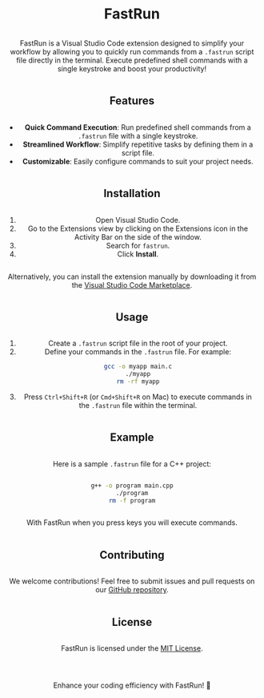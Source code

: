 <div align="center" style="display:grid;place-items:center;">

<h1>FastRun</h1>

FastRun is a Visual Studio Code extension designed to simplify your workflow by allowing you to quickly run commands from a `.fastrun` script file directly in the terminal. Execute predefined shell commands with a single keystroke and boost your productivity!

## Features

- **Quick Command Execution**: Run predefined shell commands from a `.fastrun` file with a single keystroke.
- **Streamlined Workflow**: Simplify repetitive tasks by defining them in a script file.
- **Customizable**: Easily configure commands to suit your project needs.

## Installation

1. Open Visual Studio Code.
2. Go to the Extensions view by clicking on the Extensions icon in the Activity Bar on the side of the window.
3. Search for `fastrun`.
4. Click **Install**.

Alternatively, you can install the extension manually by downloading it from the [Visual Studio Code Marketplace]([https://marketplace.visualstudio.com/](https://marketplace.visualstudio.com/items?itemName=FastRun.FastRun)).

## Usage

1. Create a `.fastrun` script file in the root of your project.
2. Define your commands in the `.fastrun` file. For example:
   ```bash
   gcc -o myapp main.c
   ./myapp
   rm -rf myapp
   ```
3. Press `Ctrl+Shift+R` (or `Cmd+Shift+R` on Mac) to execute commands in the `.fastrun` file within the terminal.


## Example

Here is a sample `.fastrun` file for a C++ project:
```bash
g++ -o program main.cpp
./program
rm -f program
```

With FastRun when you press keys you will execute commands.


## Contributing

We welcome contributions! Feel free to submit issues and pull requests on our [GitHub repository](https://github.com/CBatu/FastRun).

## License

FastRun is licensed under the [MIT License](LICENSE).

---

Enhance your coding efficiency with FastRun! 🚀
